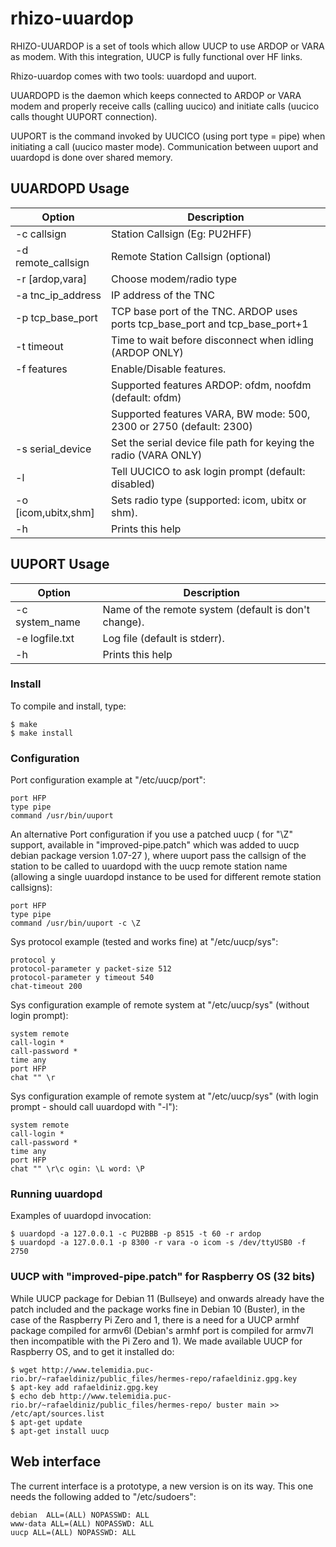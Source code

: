 # rhizo-uuardop
RHIZO-UUARDOP is a set of tools which allow UUCP to use ARDOP or VARA as modem. With
this integration, UUCP is fully functional over HF links.

Rhizo-uuardop comes with two tools: uuardopd and uuport.

UUARDOPD is the daemon which keeps connected to ARDOP or VARA modem and properly
 receive calls (calling uucico) and initiate calls (uucico calls thought
 UUPORT connection).

UUPORT is the command invoked by UUCICO (using port type = pipe) when
initiating a call (uucico master mode). Communication between uuport and uuardopd is done over shared memory.

## UUARDOPD Usage

| Option | Description |
| --- | --- |
| -c callsign | Station Callsign (Eg: PU2HFF) |
| -d remote_callsign | Remote Station Callsign (optional) |
| -r [ardop,vara] | Choose modem/radio type |
| -a tnc_ip_address | IP address of the TNC |
| -p tcp_base_port | TCP base port of the TNC. ARDOP uses ports tcp_base_port and tcp_base_port+1 |
| -t timeout | Time to wait before disconnect when idling (ARDOP ONLY) |
| -f features | Enable/Disable features. |
|  | Supported features ARDOP: ofdm, noofdm (default: ofdm) |
|  | Supported features VARA, BW mode: 500, 2300 or 2750 (default: 2300) |
| -s serial_device | Set the serial device file path for keying the radio (VARA ONLY) |
| -l | Tell UUCICO to ask login prompt (default: disabled) |
| -o [icom,ubitx,shm] | Sets radio type (supported: icom, ubitx or shm). |
| -h | Prints this help |


## UUPORT Usage

| Option | Description |
| --- | --- |
| -c system_name | Name of the remote system (default is don't change). |
| -e logfile.txt | Log file (default is stderr). |
| -h | Prints this help |

### Install

To compile and install, type:

    $ make
    $ make install

### Configuration

Port configuration example at "/etc/uucp/port":

    port HFP
    type pipe
    command /usr/bin/uuport

An alternative Port configuration if you use a patched uucp ( for "\Z"
support, available in "improved-pipe.patch" which was added to uucp debian 
package version 1.07-27 ), where uuport pass
the callsign of the station to be called to uuardopd with the uucp remote
station name (allowing a single uuardopd instance to be used for different
remote station callsigns):

    port HFP
    type pipe
    command /usr/bin/uuport -c \Z

Sys protocol example (tested and works fine) at "/etc/uucp/sys":

    protocol y
    protocol-parameter y packet-size 512
    protocol-parameter y timeout 540
    chat-timeout 200

Sys configuration example of remote system at "/etc/uucp/sys" (without login prompt):

    system remote
    call-login *
    call-password *
    time any
    port HFP
    chat "" \r

 Sys configuration example of remote system at "/etc/uucp/sys" (with login prompt - should call uuardopd with "-l"):

    system remote
    call-login *
    call-password *
    time any
    port HFP
    chat "" \r\c ogin: \L word: \P

### Running uuardopd

Examples of uuardopd invocation:

    $ uuardopd -a 127.0.0.1 -c PU2BBB -p 8515 -t 60 -r ardop
    $ uuardopd -a 127.0.0.1 -p 8300 -r vara -o icom -s /dev/ttyUSB0 -f 2750

### UUCP with "improved-pipe.patch" for Raspberry OS (32 bits)

While UUCP package for Debian 11 (Bullseye) and onwards already have the patch included and the package works fine in Debian 10 (Buster), in the case of the Raspberry Pi Zero and 1, there is a need for a UUCP armhf package compiled for armv6l (Debian's armhf port is compiled for armv7l then incompatible with the Pi Zero and 1). We made available UUCP for Raspberry OS, and to get it installed do:

    $ wget http://www.telemidia.puc-rio.br/~rafaeldiniz/public_files/hermes-repo/rafaeldiniz.gpg.key
    $ apt-key add rafaeldiniz.gpg.key
    $ echo deb http://www.telemidia.puc-rio.br/~rafaeldiniz/public_files/hermes-repo/ buster main >> /etc/apt/sources.list
    $ apt-get update
    $ apt-get install uucp

## Web interface

   The current interface is a prototype, a new version is on its way. This
   one needs the following added to "/etc/sudoers":

    debian  ALL=(ALL) NOPASSWD: ALL
    www-data ALL=(ALL) NOPASSWD: ALL
    uucp ALL=(ALL) NOPASSWD: ALL
